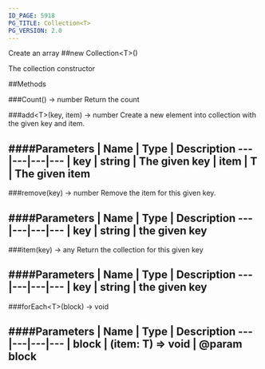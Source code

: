 ```yaml
---
ID_PAGE: 5918
PG_TITLE: Collection<T>
PG_VERSION: 2.0
---
```


Create an array
##new Collection&lt;T&gt;()


The collection constructor







##Methods

###Count() &rarr; number
Return the count




###add&lt;T&gt;(key, item) &rarr; number
Create a new element into collection with the given key and item.



####Parameters
 | Name | Type | Description
---|---|---|---
 | key | string | The given key
 | item | T | The given item
---

###remove(key) &rarr; number
Remove the item for this given key.



####Parameters
 | Name | Type | Description
---|---|---|---
 | key | string | the given key
---

###item(key) &rarr; any
Return the collection for this given key



####Parameters
 | Name | Type | Description
---|---|---|---
 | key | string | the given key
---

###forEach&lt;T&gt;(block) &rarr; void

####Parameters
 | Name | Type | Description
---|---|---|---
 | block | (item: T) =&gt; void | @param block
---
